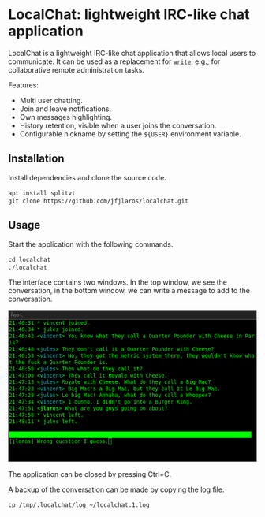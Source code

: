 # LocalChat: lightweight IRC-like chat application

LocalChat is a lightweight IRC-like chat application that allows local users
to communicate. It can be used as a replacement for
[`write`](https://linux.die.net/man/1/write), e.g., for collaborative remote
administration tasks.

Features:

- Multi user chatting.
- Join and leave notifications.
- Own messages highlighting.
- History retention, visible when a user joins the conversation.
- Configurable nickname by setting the `${USER}` environment variable.


## Installation

Install dependencies and clone the source code.

    apt install splitvt
    git clone https://github.com/jfjlaros/localchat.git


## Usage

Start the application with the following commands.

    cd localchat
    ./localchat

The interface contains two windows. In the top window, we see the
conversation, in the bottom window, we can write a message to add to the
conversation.

![screenshot](https://github.com/jfjlaros/localchat/blob/master/screenshot.png)

The application can be closed by pressing Ctrl+C.

A backup of the conversation can be made by copying the log file.

    cp /tmp/.localchat/log ~/localchat.1.log
